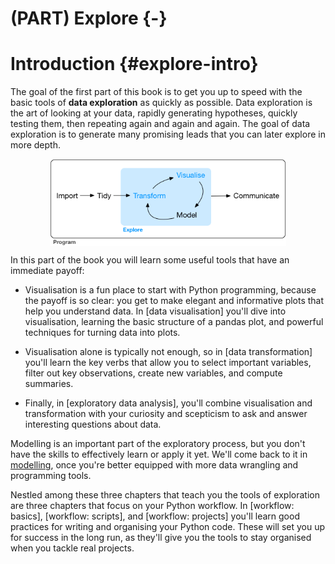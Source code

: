 # (PART) Explore {-}

# Introduction {#explore-intro}

The goal of the first part of this book is to get you up to speed with the basic tools of __data exploration__ as quickly as possible. Data exploration is the art of looking at your data, rapidly generating hypotheses, quickly testing them, then repeating again and again and again. The goal of data exploration is to generate many promising leads that you can later explore in more depth.

<img src="diagrams/data-science-explore.png" width="75%" style="display: block; margin: auto;" />

In this part of the book you will learn some useful tools that have an immediate payoff: 

*   Visualisation is a fun place to start with Python programming, because the 
    payoff is so clear: you get to make elegant and informative plots that help 
    you understand data. In [data visualisation] you'll dive into visualisation, 
    learning the basic structure of a pandas plot, and powerful techniques for 
    turning data into plots. 

*   Visualisation alone is typically not enough, so in [data transformation] 
    you'll learn the key verbs that allow you to select important variables, 
    filter out key observations, create new variables, and compute summaries.
  
*   Finally, in [exploratory data analysis], you'll combine visualisation and
    transformation with your curiosity and scepticism to ask and answer 
    interesting questions about data.

Modelling is an important part of the exploratory process, but you don't have the skills to effectively learn or apply it yet. We'll come back to it in [modelling](#model-intro), once you're better equipped with more data wrangling and programming tools.

Nestled among these three chapters that teach you the tools of exploration are three chapters that focus on your Python workflow. In [workflow: basics], [workflow: scripts], and [workflow: projects] you'll learn good practices for writing and organising your Python code. These will set you up for success in the long run, as they'll give you the tools to stay organised when you tackle real projects.
